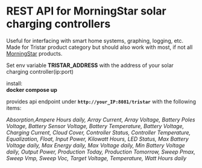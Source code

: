 # REST API for MorningStar solar charging controllers

Useful for interfacing with smart home systems, graphing, logging, etc. Made for Tristar product category but should also work with most, if not all [MorningStar](https://www.morningstarcorp.com/) products. 

Set env variable **TRISTAR_ADDRESS** with the address of your solar charging controller(ip:port)<br>

install:<br>
**docker compose up**

provides api endpoint under **``http://your_IP:8081/tristar``** with the following items:<br>

*Absorption,Ampere Hours daily, Array Current, Array Voltage, Battery Poles Voltage, Battery Sensor Voltage, Battery Temperature, Battery Voltage, Charging Current, Cloud Cover, Controller Status, Controller Temperature, Equalization, Float, Input Power, Kilowatt Hours, LED Status, Max Battery Voltage daily, Max Energy daily, Max Voltage daily, Min Battery Voltage daily, Output Power, Production Today, Production Tomorrow,
 Sweep Pmax, Sweep Vmp, Sweep Voc, Target Voltage, Temperature, Watt Hours daily*